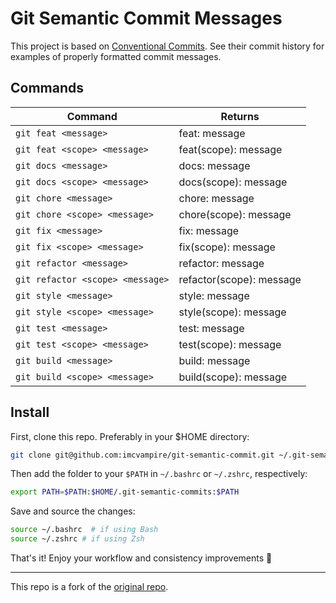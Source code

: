 # Git Semantic Commit Messages

This project is based on [Conventional Commits](https://www.conventionalcommits.org/en/v1.0.0/). See their commit history for examples of properly formatted commit messages.

## Commands

| Command                           | Returns                         |
| ---------------------             | ------------------------------- |
| `git feat <message>`              | feat: message                   |
| `git feat <scope> <message>`      | feat(scope): message            |
| `git docs <message>`              | docs: message                   |
| `git docs <scope> <message>`      | docs(scope): message            |
| `git chore <message>`             | chore: message                  |
| `git chore <scope> <message>`     | chore(scope): message           |
| `git fix <message>`               | fix: message                    |
| `git fix <scope> <message>`       | fix(scope): message             |
| `git refactor <message>`          | refactor: message               |
| `git refactor <scope> <message>`  | refactor(scope): message        |
| `git style <message>`             | style: message                  |
| `git style <scope> <message>`     | style(scope): message           |
| `git test <message>`              | test: message                   |
| `git test <scope> <message>`      | test(scope): message            |
| `git build <message>`             | build: message                  |
| `git build <scope> <message>`     | build(scope): message           |


## Install

First, clone this repo. Preferably in your $HOME directory:

```sh
git clone git@github.com:imcvampire/git-semantic-commit.git ~/.git-semantic-commits
```

Then add the folder to your `$PATH` in `~/.bashrc` or `~/.zshrc`, respectively:

```sh
export PATH=$PATH:$HOME/.git-semantic-commits:$PATH
```

Save and source the changes:

```sh
source ~/.bashrc  # if using Bash
source ~/.zshrc # if using Zsh
``````

That's it! Enjoy your workflow and consistency improvements 🎉

---

This repo is a fork of the [original repo](https://github.com/russiann/git-semantic-commits).
